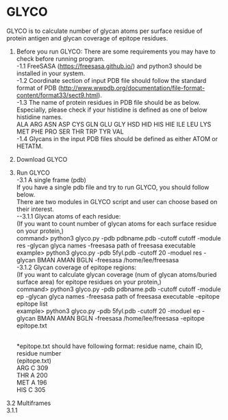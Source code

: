 # GLYCO

GLYCO is to calculate number of glycan atoms per surface residue of protein antigen and glycan coverage of epitope residues.

1. Before you run GLYCO: There are some requirements you may have to check before running program.<br />
 -1.1 FreeSASA (https://freesasa.github.io/) and python3 should be installed in your system.<br />
 -1.2 Coordinate section of input PDB file should follow the standard format of PDB (http://www.wwpdb.org/documentation/file-format-content/format33/sect9.html).<br />
 -1.3 The name of protein residues in PDB file should be as below. Especially, please check if your histidine is defined as one of below histidine names.<br />
    ALA ARG ASN ASP CYS GLN GLU GLY HSD HID HIS HIE ILE LEU LYS MET PHE PRO SER THR TRP TYR VAL<br />
 -1.4 Glycans in the input PDB files should be defined as either ATOM or HETATM.<br />

2. Download GLYCO

3. Run GLYCO<br />
  -3.1 A single frame (pdb)<br />
     If you have a single pdb file and try to run GLYCO, you should follow below.<br />
     There are two modules in GLYCO script and user can choose based on their interest.<br />
    --3.1.1 Glycan atoms of each residue:<br />
          (If you want to count number of glycan atoms for each surface residue on your protein,)<br />
    command> python3 glyco.py -pdb pdbname.pdb -cutoff cutoff -module res -glycan glyca names -freesasa path of freesasa executable<br />
    example> python3 glyco.py -pdb 5fyl.pdb -cutoff 20 -moduel res -glycan BMAN AMAN BGLN -freesasa /home/lee/freesasa<br />
    -3.1.2 Glycan coverage of epitope regions:<br />
          (If you want to calculate glycan coverage (num of glycan atoms/buried surface area) for epitope residues on your protein,)<br />
    command> python3 glyco.py -pdb pdbname.pdb -cutoff cutoff -module ep -glycan glyca names -freesasa path of freesasa executable -epitope epitope list <br />
    example> python3 glyco.py -pdb 5fyl.pdb -cutoff 20 -moduel ep -glycan BMAN AMAN BGLN -freesasa /home/lee/freesasa -epitope epitope.txt<br /><br />
    
    *epitope.txt should have following format: residue name, chain ID, residue number<br />
    (epitope.txt)<br />
     ARG C 309<br />
     THR A 200<br />
     MET A 196<br />
     HIS C 305<br /> 
 
 3.2 Multiframes<br />
   3.1.1<br /> 

